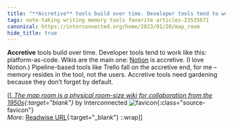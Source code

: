 ```yaml
---
title: "**Accretive** tools build over time. Developer tools tend to work ..."
tags: note-taking writing memory tools favorite articles-23535671
canonical: https://interconnected.org/home/2023/01/20/map_room
hide_title: true
---
```


**Accretive** tools build over time. Developer tools tend to work like this: platform-as-code. Wikis are the main one: [Notion](https://www.notion.so) is accretive. (I love Notion.) Pipeline-based tools like Trello fall on the accretive end, for me – memory resides in the tool, not the users. Accretive tools need gardening because they don’t forget by default.


[[<cite>_[The map room is a physical room-size wiki for collaboration from the 1950s](https://interconnected.org/home/2023/01/20/map_room){:target="_blank"}_</cite> by Interconnected ![favicon](https://s2.googleusercontent.com/s2/favicons?domain=interconnected.org){:class="source-favicon"}<br>
_More_: [Readwise URL](https://readwise.io/open/460925942){:target="_blank"}
::wrap]]